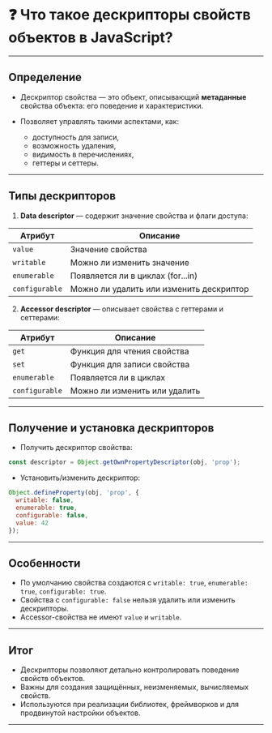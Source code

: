 # ❓ Что такое дескрипторы свойств объектов в JavaScript?

---

## Определение

- Дескриптор свойства — это объект, описывающий **метаданные** свойства объекта: его поведение и характеристики.

- Позволяет управлять такими аспектами, как:
  - доступность для записи,
  - возможность удаления,
  - видимость в перечислениях,
  - геттеры и сеттеры.

---

## Типы дескрипторов

1. **Data descriptor** — содержит значение свойства и флаги доступа:

| Атрибут       | Описание                           |
|---------------|----------------------------------|
| `value`       | Значение свойства                 |
| `writable`    | Можно ли изменить значение        |
| `enumerable`  | Появляется ли в циклах (for...in)|
| `configurable`| Можно ли удалить или изменить дескриптор|

2. **Accessor descriptor** — описывает свойства с геттерами и сеттерами:

| Атрибут       | Описание                       |
|---------------|------------------------------|
| `get`         | Функция для чтения свойства   |
| `set`         | Функция для записи свойства   |
| `enumerable`  | Появляется ли в циклах         |
| `configurable`| Можно ли изменить или удалить |

---

## Получение и установка дескрипторов

- Получить дескриптор свойства:

```js
const descriptor = Object.getOwnPropertyDescriptor(obj, 'prop');
```

- Установить/изменить дескриптор:

```js
Object.defineProperty(obj, 'prop', {
  writable: false,
  enumerable: true,
  configurable: false,
  value: 42
});
```

---

## Особенности

- По умолчанию свойства создаются с `writable: true`, `enumerable: true`, `configurable: true`.
- Свойства с `configurable: false` нельзя удалить или изменить дескрипторы.
- Accessor-свойства не имеют `value` и `writable`.

---

## Итог

- Дескрипторы позволяют детально контролировать поведение свойств объектов.
- Важны для создания защищённых, неизменяемых, вычисляемых свойств.
- Используются при реализации библиотек, фреймворков и для продвинутой настройки объектов.

---
